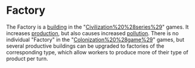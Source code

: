 # Factory

The Factory is a [building](building) in the "[Civilization%20%28series%29](Civilization)" games. It increases [production](production), but also causes increased [pollution](pollution).
There is no individual "Factory" in the "[Colonization%20%28game%29](Colonization)" games, but several productive buildings can be upgraded to factories of the corresponding type, which allow workers to produce more of their type of product per turn.